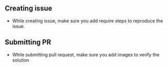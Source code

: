 ## Creating issue
- While  creating issue, make sure you add require steps to reproduce the issue.


## Submitting PR
- While submitting pull request, make sure you add images to verify the solution 
